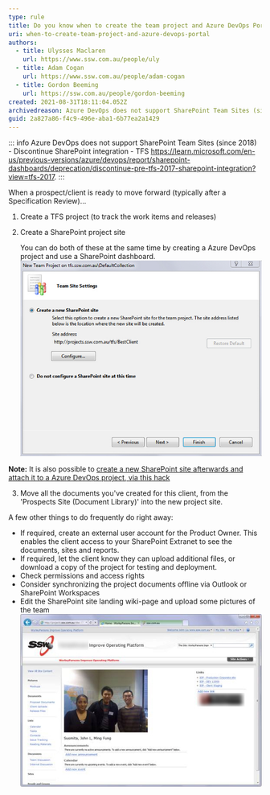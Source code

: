 ```yaml
---
type: rule
title: Do you know when to create the team project and Azure DevOps Portal for a prospect/client?
uri: when-to-create-team-project-and-azure-devops-portal
authors:
  - title: Ulysses Maclaren
    url: https://www.ssw.com.au/people/uly
  - title: Adam Cogan
    url: https://www.ssw.com.au/people/adam-cogan
  - title: Gordon Beeming
    url: https://ssw.com.au/people/gordon-beeming
created: 2021-08-31T18:11:04.052Z
archivedreason: Azure DevOps does not support SharePoint Team Sites (since 2018) - Discontinue SharePoint integration - TFS https://learn.microsoft.com/en-us/previous-versions/azure/devops/report/sharepoint-dashboards/deprecation/discontinue-pre-tfs-2017-sharepoint-integration?view=tfs-2017. Replaced by https://ssw.com.au/rules/connect-crm-to-microsoft-teams
guid: 2a827a86-f4c9-496e-aba1-6b77ea2a1429
---
```


::: info
Azure DevOps does not support SharePoint Team Sites (since 2018) - Discontinue SharePoint integration - TFS https://learn.microsoft.com/en-us/previous-versions/azure/devops/report/sharepoint-dashboards/deprecation/discontinue-pre-tfs-2017-sharepoint-integration?view=tfs-2017.
:::

When a prospect/client is ready to move forward (typically after a Specification Review)...

<!--endintro-->

1. Create a TFS project (to track the work items and releases)
2. Create a SharePoint project site

   You can do both of these at the same time by creating a Azure DevOps project and use a SharePoint dashboard.
   ![Figure: Choose to create a new SharePoint site when creating Azure DevOps project](createnewspsite.jpeg)

**Note:** It is also possible to [create a new SharePoint site afterwards and attach it to a Azure DevOps project, via this hack](/how-to-create-Project-Portal)

3. Move all the documents you've created for this client, from the 'Prospects Site (Document Library)' into the new project site.

A few other things to do frequently do right away:

* If required, create an external user account for the Product Owner. This enables the client access to your SharePoint Extranet to see the documents, sites and reports.
* If required, let the client know they can upload additional files, or download a copy of the project for testing and deployment.
* Check permissions and access rights
* Consider synchronizing the project documents offline via Outlook or SharePoint Workspaces
* Edit the SharePoint site landing wiki-page and upload some pictures of the team
  ![Figure: Once your 'TFS Portal' is ready, add a picture of the team site, prior to letting them know about the new site](addimgtoteamsite.jpeg)
